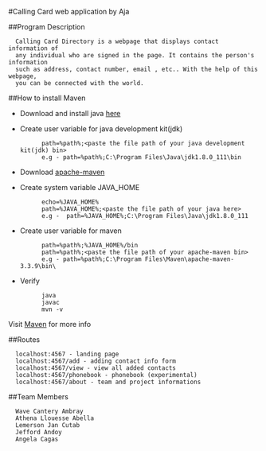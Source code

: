 #Calling Card web application by Aja

##Program Description

      Calling Card Directory is a webpage that displays contact information of 
      any individual who are signed in the page. It contains the person's information 
      such as address, contact number, email , etc.. With the help of this webpage,
      you can be connected with the world.
      
##How to install Maven

* Download and install java [here](http://www.oracle.com/technetwork/java/javase/downloads/index.html)
* Create user variable for java development kit(jdk)

            path=%path%;<paste the file path of your java development kit(jdk) bin>
            e.g - path=%path%;C:\Program Files\Java\jdk1.8.0_111\bin
            
* Download [apache-maven](http://maven.apache.org/download.cgi)
* Create system variable JAVA_HOME
      
            echo=%JAVA_HOME%
            path=%JAVA_HOME%;<paste the file path of your java here>
            e.g -  path=%JAVA_HOME%;C:\Program Files\Java\jdk1.8.0_111
      
* Create user variable for maven

            path=%path%;%JAVA_HOME%/bin
            path=%path%;<paste the file path of your apache-maven bin>
            e.g - path=%path%;C:\Program Files\Maven\apache-maven-3.3.9\bin\
     
* Verify
      
            java
            javac
            mvn -v
      
      
Visit [Maven](http://maven.apache.org/install.html) for more info

##Routes

      localhost:4567 - landing page
      localhost:4567/add - adding contact info form
      localhost:4567/view - view all added contacts
      localhost:4567/phonebook - phonebook (experimental)
      localhost:4567/about - team and project informations

##Team Members

      Wave Cantery Ambray
      Athena Llouesse Abella
      Lemerson Jan Cutab
      Jefford Andoy
      Angela Cagas
      
 
      
